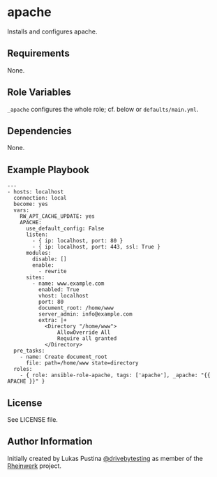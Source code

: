apache
=========

Installs and configures apache.

Requirements
------------

None.

Role Variables
--------------

`_apache` configures the whole role; cf. below or `defaults/main.yml`.

Dependencies
------------

None.

Example Playbook
----------------

```
---
- hosts: localhost
  connection: local
  become: yes
  vars:
    RW_APT_CACHE_UPDATE: yes
    APACHE:
      use_default_config: False
      listen:
        - { ip: localhost, port: 80 }
        - { ip: localhost, port: 443, ssl: True }
      modules:
        disable: []
        enable:
          - rewrite
      sites:
        - name: www.example.com
          enabled: True
          vhost: localhost
          port: 80
          document_root: /home/www
          server_admin: info@example.com
          extra: |+
            <Directory "/home/www">
                AllowOverride All
                Require all granted
            </Directory>
  pre_tasks:
    - name: Create document_root
      file: path=/home/www state=directory
  roles:
    - { role: ansible-role-apache, tags: ['apache'], _apache: "{{ APACHE }}" }

```

License
-------

See LICENSE file.

Author Information
------------------

Initially created by Lukas Pustina [@drivebytesting](https://twitter.com/drivebytesting) as member of the [Rheinwerk](https://github.com/Rheinwerk) project.

